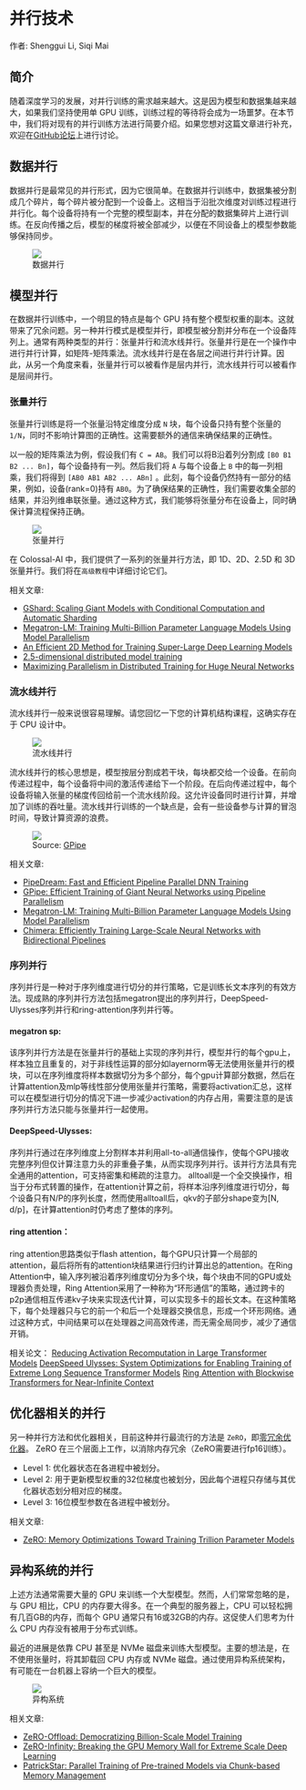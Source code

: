 # 并行技术

作者: Shenggui Li, Siqi Mai

## 简介

随着深度学习的发展，对并行训练的需求越来越大。这是因为模型和数据集越来越大，如果我们坚持使用单 GPU 训练，训练过程的等待将会成为一场噩梦。在本节中，我们将对现有的并行训练方法进行简要介绍。如果您想对这篇文章进行补充，欢迎在[GitHub论坛](https://github.com/hpcaitech/ColossalAI/discussions)上进行讨论。

## 数据并行

数据并行是最常见的并行形式，因为它很简单。在数据并行训练中，数据集被分割成几个碎片，每个碎片被分配到一个设备上。这相当于沿批次维度对训练过程进行并行化。每个设备将持有一个完整的模型副本，并在分配的数据集碎片上进行训练。在反向传播之后，模型的梯度将被全部减少，以便在不同设备上的模型参数能够保持同步。

<figure style={{textAlign: "center"}}>
<img src="https://s2.loli.net/2022/01/28/WSAensMqjwHdOlR.png"/>
<figcaption>数据并行</figcaption>
</figure>

## 模型并行

在数据并行训练中，一个明显的特点是每个 GPU 持有整个模型权重的副本。这就带来了冗余问题。另一种并行模式是模型并行，即模型被分割并分布在一个设备阵列上。通常有两种类型的并行：张量并行和流水线并行。张量并行是在一个操作中进行并行计算，如矩阵-矩阵乘法。流水线并行是在各层之间进行并行计算。因此，从另一个角度来看，张量并行可以被看作是层内并行，流水线并行可以被看作是层间并行。

### 张量并行

张量并行训练是将一个张量沿特定维度分成 `N` 块，每个设备只持有整个张量的 `1/N`，同时不影响计算图的正确性。这需要额外的通信来确保结果的正确性。

以一般的矩阵乘法为例，假设我们有 `C = AB`。我们可以将B沿着列分割成 `[B0 B1 B2 ... Bn]`，每个设备持有一列。然后我们将 `A` 与每个设备上 `B` 中的每一列相乘，我们将得到 `[AB0 AB1 AB2 ... ABn]` 。此刻，每个设备仍然持有一部分的结果，例如，设备(rank=0)持有 `AB0`。为了确保结果的正确性，我们需要收集全部的结果，并沿列维串联张量。通过这种方式，我们能够将张量分布在设备上，同时确保计算流程保持正确。

<figure style={{textAlign: "center"}}>
<img src="https://s2.loli.net/2022/01/28/2ZwyPDvXANW4tMG.png"/>
<figcaption>张量并行</figcaption>
</figure>

在 Colossal-AI 中，我们提供了一系列的张量并行方法，即 1D、2D、2.5D 和 3D 张量并行。我们将在`高级教程`中详细讨论它们。


相关文章:
- [GShard: Scaling Giant Models with Conditional Computation and Automatic Sharding](https://arxiv.org/abs/2006.16668)
- [Megatron-LM: Training Multi-Billion Parameter Language Models Using Model Parallelism](https://arxiv.org/abs/1909.08053)
- [An Efficient 2D Method for Training Super-Large Deep Learning Models](https://arxiv.org/abs/2104.05343)
- [2.5-dimensional distributed model training](https://arxiv.org/abs/2105.14500)
- [Maximizing Parallelism in Distributed Training for Huge Neural Networks](https://arxiv.org/abs/2105.14450)

### 流水线并行

流水线并行一般来说很容易理解。请您回忆一下您的计算机结构课程，这确实存在于 CPU 设计中。

<figure style={{textAlign: "center"}}>
<img src="https://s2.loli.net/2022/01/28/at3eDv7kKBusxbd.png"/>
<figcaption>流水线并行</figcaption>
</figure>

流水线并行的核心思想是，模型按层分割成若干块，每块都交给一个设备。在前向传递过程中，每个设备将中间的激活传递给下一个阶段。在后向传递过程中，每个设备将输入张量的梯度传回给前一个流水线阶段。这允许设备同时进行计算，并增加了训练的吞吐量。流水线并行训练的一个缺点是，会有一些设备参与计算的冒泡时间，导致计算资源的浪费。

<figure style={{textAlign: "center"}}>
<img src="https://s2.loli.net/2022/01/28/sDNq51PS3Gxbw7F.png"/>
<figcaption>Source: <a href="https://arxiv.org/abs/1811.06965">GPipe</a></figcaption>
</figure>

相关文章:
- [PipeDream: Fast and Efficient Pipeline Parallel DNN Training](https://arxiv.org/abs/1806.03377)
- [GPipe: Efficient Training of Giant Neural Networks using Pipeline Parallelism](https://arxiv.org/abs/1811.06965)
- [Megatron-LM: Training Multi-Billion Parameter Language Models Using Model Parallelism](https://arxiv.org/abs/1909.08053)
- [Chimera: Efficiently Training Large-Scale Neural Networks with Bidirectional Pipelines](https://arxiv.org/abs/2107.06925)

### 序列并行
序列并行是一种对于序列维度进行切分的并行策略，它是训练长文本序列的有效方法。现成熟的序列并行方法包括megatron提出的序列并行，DeepSpeed-Ulysses序列并行和ring-attention序列并行等。
#### megatron sp:

该序列并行方法是在张量并行的基础上实现的序列并行，模型并行的每个gpu上，样本独立且重复的，对于非线性运算的部分如layernorm等无法使用张量并行的模块，可以在序列维度将样本数据切分为多个部分，每个gpu计算部分数据，然后在计算attention及mlp等线性部分使用张量并行策略，需要将activation汇总，这样可以在模型进行切分的情况下进一步减少activation的内存占用，需要注意的是该序列并行方法只能与张量并行一起使用。

#### DeepSpeed-Ulysses:

序列并行通过在序列维度上分割样本并利用all-to-all通信操作，使每个GPU接收完整序列但仅计算注意力头的非重叠子集，从而实现序列并行。该并行方法具有完全通用的attention，可支持密集和稀疏的注意力。
alltoall是一个全交换操作，相当于分布式转置的操作，在attention计算之前，将样本沿序列维度进行切分，每个设备只有N/P的序列长度，然而使用alltoall后，qkv的子部分shape变为[N, d/p]，在计算attention时仍考虑了整体的序列。
#### ring attention：

ring attention思路类似于flash attention，每个GPU只计算一个局部的attention，最后将所有的attention块结果进行归约计算出总的attention。在Ring Attention中，输入序列被沿着序列维度切分为多个块，每个块由不同的GPU或处理器负责处理，Ring Attention采用了一种称为“环形通信”的策略，通过跨卡的p2p通信相互传递kv子块来实现迭代计算，可以实现多卡的超长文本。在这种策略下，每个处理器只与它的前一个和后一个处理器交换信息，形成一个环形网络。通过这种方式，中间结果可以在处理器之间高效传递，而无需全局同步，减少了通信开销。

相关论文：
[Reducing Activation Recomputation in Large Transformer Models](https://arxiv.org/pdf/2205.05198)
[DeepSpeed Ulysses: System Optimizations for Enabling Training of Extreme Long Sequence Transformer Models](https://arxiv.org/abs/2309.14509)
[Ring Attention with Blockwise Transformers for Near-Infinite Context](https://arxiv.org/pdf/2310.01889)


## 优化器相关的并行

另一种并行方法和优化器相关，目前这种并行最流行的方法是 `ZeRO`，即[零冗余优化器](https://arxiv.org/abs/1910.02054)。 ZeRO 在三个层面上工作，以消除内存冗余（ZeRO需要进行fp16训练）。

- Level 1: 优化器状态在各进程中被划分。
- Level 2: 用于更新模型权重的32位梯度也被划分，因此每个进程只存储与其优化器状态划分相对应的梯度。
- Level 3: 16位模型参数在各进程中被划分。

相关文章:
- [ZeRO: Memory Optimizations Toward Training Trillion Parameter Models](https://arxiv.org/abs/1910.02054)


## 异构系统的并行

上述方法通常需要大量的 GPU 来训练一个大型模型。然而，人们常常忽略的是，与 GPU 相比，CPU 的内存要大得多。在一个典型的服务器上，CPU 可以轻松拥有几百GB的内存，而每个 GPU 通常只有16或32GB的内存。这促使人们思考为什么 CPU 内存没有被用于分布式训练。

最近的进展是依靠 CPU 甚至是 NVMe 磁盘来训练大型模型。主要的想法是，在不使用张量时，将其卸载回 CPU 内存或 NVMe 磁盘。通过使用异构系统架构，有可能在一台机器上容纳一个巨大的模型。

<figure style={{textAlign: "center"}}>
<img src="https://s2.loli.net/2022/01/28/qLHD5lk97hXQdbv.png"/>
<figcaption>异构系统</figcaption>
</figure>

相关文章:
- [ZeRO-Offload: Democratizing Billion-Scale Model Training](https://arxiv.org/abs/2101.06840)
- [ZeRO-Infinity: Breaking the GPU Memory Wall for Extreme Scale Deep Learning](https://arxiv.org/abs/2104.07857)
- [PatrickStar: Parallel Training of Pre-trained Models via Chunk-based Memory Management](https://arxiv.org/abs/2108.05818)
<!-- doc-test-command: echo  -->
